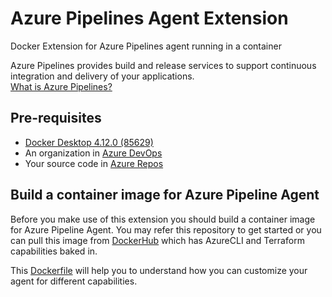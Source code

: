 # Azure Pipelines Agent Extension
Docker Extension for Azure Pipelines agent running in a container

Azure Pipelines provides build and release services to support continuous integration and delivery of your applications.  
[What is Azure Pipelines?](https://learn.microsoft.com/en-us/azure/devops/pipelines/get-started/what-is-azure-pipelines?view=azure-devops)

## Pre-requisites
 * [Docker Desktop 4.12.0 (85629)](https://www.docker.com/products/docker-desktop/)
 * An organization in [Azure DevOps](https://learn.microsoft.com/en-us/azure/devops/organizations/accounts/create-organization?view=azure-devops)
 *  Your source code in [Azure Repos](https://learn.microsoft.com/en-us/azure/devops/repos/get-started/what-is-repos?view=azure-devops)

## Build a container image for Azure Pipeline Agent
Before you make use of this extension you should build a container image for Azure Pipeline Agent. You may refer this repository to get started or you can pull this image from [DockerHub](https://hub.docker.com/repository/docker/sujaypillai/azpipelineagent) which has AzureCLI and Terraform capabilities baked in.

This [Dockerfile](https://github.com/sujaypillai/azure-pipelines-agent/blob/main/Dockerfile.20.10.2) will help you to understand how you can customize your agent for different capabilities.


